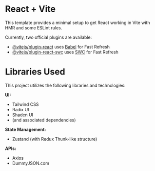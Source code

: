 # React + Vite

This template provides a minimal setup to get React working in Vite with HMR and some ESLint rules.

Currently, two official plugins are available:

- [@vitejs/plugin-react](https://github.com/vitejs/vite-plugin-react/blob/main/packages/plugin-react/README.md) uses [Babel](https://babeljs.io/) for Fast Refresh
- [@vitejs/plugin-react-swc](https://github.com/vitejs/vite-plugin-react-swc) uses [SWC](https://swc.rs/) for Fast Refresh

# Libraries Used
This project utilizes the following libraries and technologies:

**UI:**

*   Tailwind CSS
*   Radix UI
*   Shadcn UI
*   (and associated dependencies)

**State Management:**

*   Zustand (with Redux Thunk-like structure)

**APIs:**

*   Axios
*   DummyJSON.com
